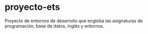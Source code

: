 # proyecto-ets
Proyecto de entornos de desarrollo que engloba las asignaturas de programación, base de datos, inglés y entornos.
